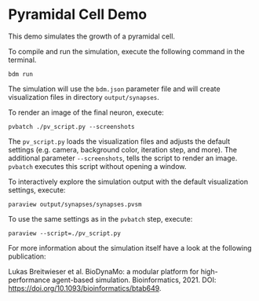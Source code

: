 # Pyramidal Cell Demo

This demo simulates the growth of a pyramidal cell. 

To compile and run the simulation, execute the following command in the terminal.

```
bdm run
```

The simulation will use the `bdm.json` parameter file and will create
visualization files in directory `output/synapses`.

To render an image of the final neuron, execute:

```
pvbatch ./pv_script.py --screenshots
```

The `pv_script.py` loads the visualization files and adjusts the default settings (e.g. camera, background color, iteration step, and more).
The additional parameter `--screenshots`, tells the script to render an image.
`pvbatch` executes this script without opening a window.

To interactively explore the simulation output with the default visualization settings, execute: 

```
paraview output/synapses/synapses.pvsm
```

To use the same settings as in the `pvbatch` step, execute:

```
paraview --script=./pv_script.py
```

For more information about the simulation itself have a look at the following publication:

Lukas Breitwieser et al. BioDynaMo: a modular platform for high-performance agent-based simulation.
Bioinformatics, 2021. DOI: https://doi.org/10.1093/bioinformatics/btab649.
